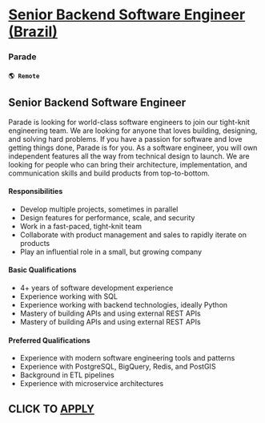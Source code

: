# [Senior Backend Software Engineer (Brazil)](https://www.remotewlb.com/apply/senior-backend-software-engineer-brazil)  
### Parade  
#### `🌎 Remote`  

## **Senior Backend Software Engineer**

Parade is looking for world-class software engineers to join our tight-knit engineering team. We are looking for anyone that loves building, designing, and solving hard problems. If you have a passion for software and love getting things done, Parade is for you. As a software engineer, you will own independent features all the way from technical design to launch. We are looking for people who can bring their architecture, implementation, and communication skills and build products from top-to-bottom.

#### **Responsibilities**

  * Develop multiple projects, sometimes in parallel
  * Design features for performance, scale, and security
  * Work in a fast-paced, tight-knit team
  * Collaborate with product management and sales to rapidly iterate on products
  * Play an influential role in a small, but growing company

#### **Basic Qualifications**

  * 4+ years of software development experience
  * Experience working with SQL
  * Experience working with backend technologies, ideally Python
  * Mastery of building APIs and using external REST APIs 
  * Mastery of building APIs and using external REST APIs 

#### **Preferred Qualifications**

  * Experience with modern software engineering tools and patterns
  * Experience with PostgreSQL, BigQuery, Redis, and PostGIS
  * Background in ETL pipelines
  * Experience with microservice architectures

  
## CLICK TO [APPLY](https://www.remotewlb.com/apply/senior-backend-software-engineer-brazil)

